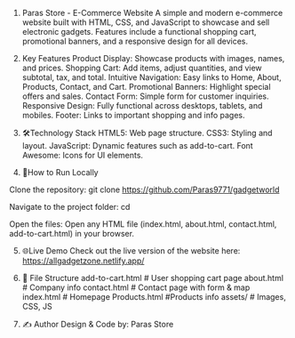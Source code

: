 1. Paras Store - E-Commerce Website
A simple and modern e-commerce website built with HTML, CSS, and JavaScript to showcase and sell electronic gadgets. Features include a functional shopping cart, promotional banners, and a responsive design for all devices.

2. Key Features
Product Display: Showcase products with images, names, and prices.
Shopping Cart: Add items, adjust quantities, and view subtotal, tax, and total.
Intuitive Navigation: Easy links to Home, About, Products, Contact, and Cart.
Promotional Banners: Highlight special offers and sales.
Contact Form: Simple form for customer inquiries.
Responsive Design: Fully functional across desktops, tablets, and mobiles.
Footer: Links to important shopping and info pages.

3. 🛠Technology Stack
HTML5: Web page structure.
CSS3: Styling and layout.
JavaScript: Dynamic features such as add-to-cart.
Font Awesome: Icons for UI elements.

4. 🚀How to Run Locally

Clone the repository:
git clone https://github.com/Paras9771/gadgetworld

Navigate to the project folder:
cd <project-folder>

Open the files: Open any HTML file (index.html, about.html, contact.html, add-to-cart.html) in your browser.

5. 🌐Live Demo
Check out the live version of the website here:
https://allgadgetzone.netlify.app/

6. 📁 File Structure
add-to-cart.html     # User shopping cart page
about.html           # Company info
contact.html         # Contact page with form & map
index.html           # Homepage
Products.html        #Products info
assets/              # Images, CSS, JS

8. ✍️ Author
Design & Code by: Paras Store
